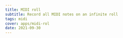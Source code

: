 ```yaml
---
title: MIDI roll
subtitle: Record all MIDI notes on an infinite roll
tags: midi
cover: apps/midi-rol
date: 2021-09-30 
---
```


<client-only >
  <midi-roll />
</client-only>